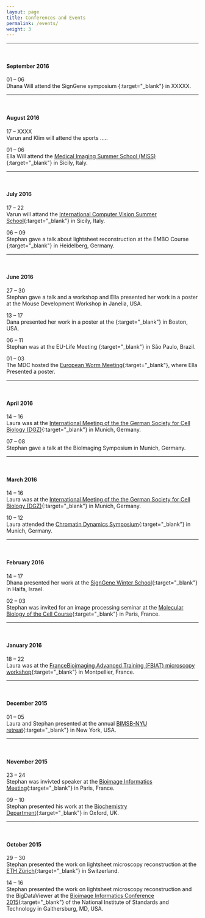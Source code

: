 ```yaml
---
layout: page
title: Conferences and Events
permalink: /events/
weight: 3
---
```


<hr/> <!--line separator-->
<br/>

#### **September 2016**

01 – 06  
Dhana Will attend the SignGene symposium [](){:target="_blank"} in XXXXX. 

<hr/> <!--line separator-->
<br/>

#### **August 2016**

17 – XXXX  
Varun and Klim will attend the sports .....

01 – 06  
Ella Will attend the [Medical Imaging Summer School (MISS)](http://iplab.dmi.unict.it/miss16/){:target="_blank"} in Sicily, Italy. 

<hr/> <!--line separator-->
<br/>

#### **July 2016**

17 – 22  
Varun will attand the [International Computer Vision Summer School](http://svg.dmi.unict.it/icvss2016){:target="_blank"} in Sicily, Italy.

06 – 09   
Stephan gave a talk about lightsheet reconstruction at the EMBO Course [](){:target="_blank"} in Heidelberg, Germany. 

<hr/> <!--line separator-->
<br/>

#### **June 2016**

27 – 30  
Stephan gave a talk and a workshop and Ella presented her work in a poster at the Mouse Development Workshop in Janelia, USA. 

13 – 17  
Dana presented her work in a poster at the [](){:target="_blank"} in Boston, USA. 

06 – 11  
Stephan was at the EU-Life Meeting [](){:target="_blank"} in São Paulo, Brazil. 

01 – 03  
The MDC hosted the [European Worm Meeting](http://www.wormmeeting-berlin.de/cms/default.asp?id=0){:target="_blank"}, where Ella Presented a poster. 

<hr/> <!--line separator-->
<br/>

#### **April 2016**

14 – 16  
Laura was at the [International Meeting of the the German Society for Cell Biology (DGZ)](http://www.zellbiologie2016.de/Home.697.0.html){:target="_blank"} in Munich, Germany. 

07 – 08  
Stephan gave a talk at the BioImaging Symposium in Munich, Germany.

<hr/> <!--line separator-->
<br/>

#### **March 2016**

14 – 16  
Laura was at the [International Meeting of the the German Society for Cell Biology (DGZ)](http://www.zellbiologie2016.de/Home.697.0.html){:target="_blank"} in Munich, Germany. 

10 – 12  
Laura attended the [Chromatin Dynamics Symposium](http://www.sfb1064.med.uni-muenchen.de/chromatin_symposium_2016/index.html){:target="_blank"} in Munich, Germany.


<hr/> <!--line separator-->
<br/>

#### **February 2016**

14 – 17  
Dhana presented her work at the [SignGene Winter School](https://signgene-events.mdc-berlin.de/?page_id=5){:target="_blank"} in Haifa, Israel.

02 – 03  
Stephan was invited for an image processing seminar at the [Molecular Biology of the Cell Course](https://www.pasteur.fr/en/teaching/institut-pasteur-courses/mechanisms-living-organisms-theme/molecular-biology-cell){:target="_blank"} in Paris, France.

<hr/> <!--line separator-->
<br/>

#### **January 2016**

18 – 22  
Laura was at the [FranceBioimaging Advanced Training (FBIAT) microscopy workshop](http://fbiat.weebly.com/){:target="_blank"} in Montpellier, France.

<hr/> <!--line separator-->
<br/>

#### **December 2015**

01 – 05  
Laura and Stephan presented at the annual [BIMSB-NYU retreat](https://www.mdc-berlin.de/14187058/en/bimsb/phd_program){:target="_blank"} in New York, USA.

<hr/> <!--line separator-->
<br/>

#### **November 2015**

23 – 24  
Stephan was invivted speaker at the [Bioimage Informatics Meeting](https://www.mdc-berlin.de/14187058/en/bimsb/phd_program){:target="_blank"} in Paris, France.

09 – 10  
Stephan presented his work at the [Biochemistry Department](http://www.bioch.ox.ac.uk){:target="_blank"} in Oxford, UK.

<hr/> <!--line separator-->
<br/>

#### **October 2015**

29 – 30  
Stephan presented the work on lightsheet microscopy reconstruction at the [ETH Z&uuml;rich](https://www.ethz.ch/){:target="_blank"} in Switzerland.

14 – 16  
Stephan presented the work on lightsheet microscopy reconstruction and the BigDataViewer at the [Bioimage Informatics Conference 2015](http://www.nist.gov/itl/ssd/is/bioimage-conference-2015.cfm){:target="_blank"} of the National Institute of Standards and Technology in Gaithersburg, MD, USA.



